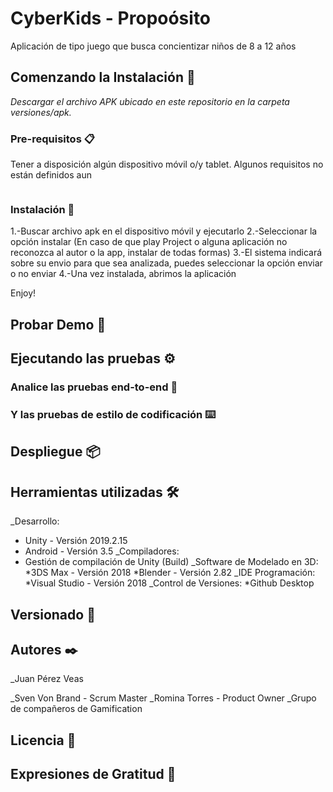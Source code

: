 # CyberKids - Propoósito

Aplicación de tipo juego que busca concientizar niños de 8 a 12 años

## Comenzando la Instalación 🚀

_Descargar el archivo APK ubicado en este repositorio en la carpeta versiones/apk._

### Pre-requisitos 📋

Tener a disposición algún dispositivo móvil o/y tablet.
Algunos requisitos no están definidos aun
```
```
### Instalación 🔧

1.-Buscar archivo apk en el dispositivo móvil y ejecutarlo
2.-Seleccionar la opción instalar (En caso de que play Project o alguna aplicación no reconozca al autor o la app, instalar de todas formas)
3.-El sistema indicará sobre su envio para que sea analizada, puedes seleccionar la opción enviar o no enviar
4.-Una vez instalada, abrimos la aplicación
  
Enjoy!
  
  
## Probar Demo 🚀 
## Ejecutando las pruebas ⚙️
### Analice las pruebas end-to-end 🔩
### Y las pruebas de estilo de codificación ⌨️
## Despliegue 📦
## Herramientas utilizadas 🛠️

_Desarrollo:
   * Unity - Versión 2019.2.15
   * Android - Versión 3.5
_Compiladores:
   * Gestión de compilación de Unity (Build)
_Software de Modelado en 3D:
   *3DS Max - Versión 2018
   *Blender - Versión 2.82
_IDE Programación:
   *Visual Studio - Versión 2018
_Control de Versiones:
   *Github Desktop
   



## Versionado 📌

## Autores ✒️

_Juan Pérez Veas

_Sven Von Brand - Scrum Master
_Romina Torres - Product Owner
_Grupo de compañeros de Gamification 



## Licencia 📄


## Expresiones de Gratitud 🎁


